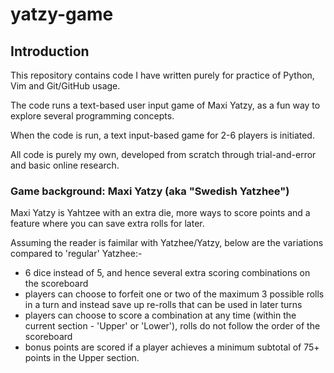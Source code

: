 # yatzy-game
## Introduction
This repository contains code I have written purely for practice of Python, Vim and Git/GitHub usage.

The code runs a text-based user input game of Maxi Yatzy, as a fun way to explore several programming concepts.

When the code is run, a text input-based game for 2-6 players is initiated.

All code is purely my own, developed from scratch through trial-and-error and basic online research.


### Game background: Maxi Yatzy (aka "Swedish Yatzhee")
Maxi Yatzy is Yahtzee with an extra die, more ways to score points and a feature where you can save extra rolls for later.

Assuming the reader is faimilar with Yatzhee/Yatzy, below are the variations compared to 'regular' Yatzhee:-
* 6 dice instead of 5, and hence several extra scoring combinations on the scoreboard
* players can choose to forfeit one or two of the maximum 3 possible rolls in a turn and instead save up re-rolls that can be used in later turns
* players can choose to score a combination at any time (within the current section - 'Upper' or 'Lower'), rolls do not follow the order of the scoreboard
* bonus points are scored if a player achieves a minimum subtotal of 75+ points in the Upper section.
